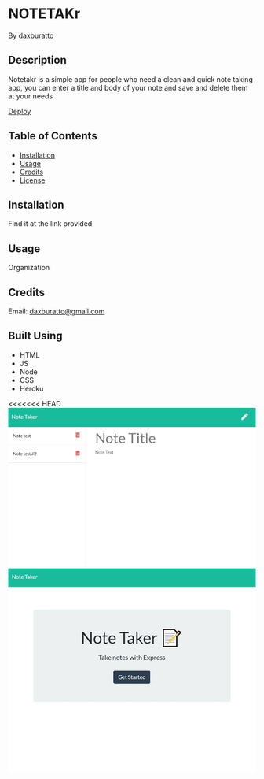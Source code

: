 # NOTETAKr

By daxburatto

## Description

Notetakr is a simple app for people who need a clean and quick note taking app, you can enter a title and body of your note and save and delete them at your needs

[Deploy](https://calm-fortress-47308.herokuapp.com/)

## Table of Contents

* [Installation](#installation)
* [Usage](#usage)
* [Credits](#credits)
* [License](#license)

## Installation

Find it at the link provided

## Usage

Organization

## Credits

Email: daxburatto@gmail.com

## Built Using

* HTML
* JS
* Node
* CSS
* Heroku

<<<<<<< HEAD
![Screenshot 1](public\assets\images\Screenshot-1.jpg)
![Screenshot 2](public\assets\images\Screenshot-2.jpg)
